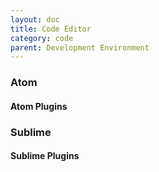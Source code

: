 ```yaml
---
layout: doc
title: Code Editor
category: code
parent: Development Environment
---
```


### Atom

#### Atom Plugins

### Sublime

#### Sublime Plugins
